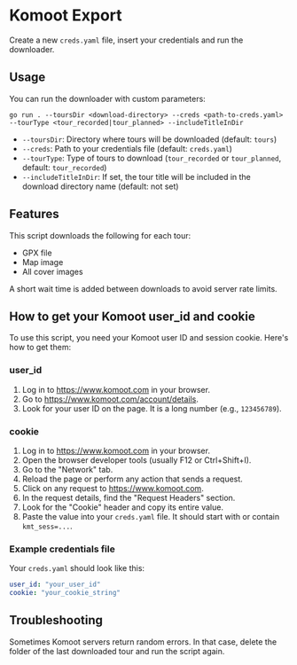# Komoot Export

Create a new `creds.yaml` file, insert your credentials and run the downloader.

## Usage

You can run the downloader with custom parameters:

```
go run . --toursDir <download-directory> --creds <path-to-creds.yaml> --tourType <tour_recorded|tour_planned> --includeTitleInDir
```

- `--toursDir`: Directory where tours will be downloaded (default: `tours`)
- `--creds`: Path to your credentials file (default: `creds.yaml`)
- `--tourType`: Type of tours to download (`tour_recorded` or `tour_planned`, default: `tour_recorded`)
- `--includeTitleInDir`: If set, the tour title will be included in the download directory name (default: not set)

## Features

This script downloads the following for each tour:

- GPX file
- Map image
- All cover images

A short wait time is added between downloads to avoid server rate limits.

## How to get your Komoot user_id and cookie

To use this script, you need your Komoot user ID and session cookie. Here's how to get them:

### user_id
1. Log in to https://www.komoot.com in your browser.
2. Go to https://www.komoot.com/account/details.
3. Look for your user ID on the page. It is a long number (e.g., `123456789`).

### cookie
1. Log in to https://www.komoot.com in your browser.
2. Open the browser developer tools (usually F12 or Ctrl+Shift+I).
3. Go to the "Network" tab.
4. Reload the page or perform any action that sends a request.
5. Click on any request to https://www.komoot.com.
6. In the request details, find the "Request Headers" section.
7. Look for the "Cookie" header and copy its entire value.
8. Paste the value into your `creds.yaml` file. It should start with or contain `kmt_sess=...`.

### Example credentials file

Your `creds.yaml` should look like this:

```yaml
user_id: "your_user_id"
cookie: "your_cookie_string"
```

## Troubleshooting

Sometimes Komoot servers return random errors. In that case, delete the folder of the last downloaded tour and run the script again.